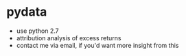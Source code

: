 # pydata
- use python 2.7
- attribution analysis of excess returns
- contact me via email, if you'd want more insight from this
